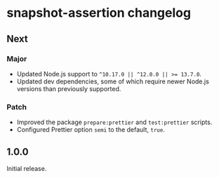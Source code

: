 # snapshot-assertion changelog

## Next

### Major

- Updated Node.js support to `^10.17.0 || ^12.0.0 || >= 13.7.0`.
- Updated dev dependencies, some of which require newer Node.js versions than previously supported.

### Patch

- Improved the package `prepare:prettier` and `test:prettier` scripts.
- Configured Prettier option `semi` to the default, `true`.

## 1.0.0

Initial release.
